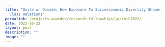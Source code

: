 ```yaml
---
title: "Unite or Divide: How Exposure To Socioeconomic Diversity Shapes Cross
  Class Relations"
permalink: /projects-awarded/research-fellowships/jacinth2022/
date: 2022-10-22
layout: post
description: ""
image: ""
---
```

